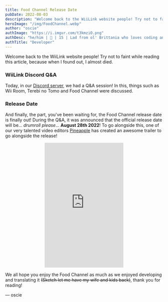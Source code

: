 ```yaml
---
title: Food Channel Release Date
pubDate: 2022-08-03
description: "Welcome back to the WiiLink website people! Try not to faint while reading this article, because when I found out, I almost died."
heroImage: "/img/FoodChannel.webp"
author: "oscie"
authImage: "https://i.imgur.com/t3kmziO.png"
authDesc: "he/him | 🏴󠁧󠁢󠁥󠁮󠁧󠁿 | 15 | Lad from ol' Brittania who loves coding and everything Splatoon related. May or may not own one too many squid plushies..."
authTitle: "Developer"
---
```


Welcome back to the WiiLink website people! Try not to faint while reading this article, because when I found out, I almost died.

### WiiLink Discord Q&A

Today, in our [Discord server](https://discord.gg/wiilink), we had a Q&A session! In this, things such as Wii Room, Terebi no Tomo and Food Channel were discussed.

### Release Date

And finally, the part, you've been waiting for, the Food Channel release date is finally out! During the Q&A, it was announced that the official release date will be... *drumroll please*... **August 28th 2022**! To go alongside this, one of our very talented video editors [Pineapple](https://www.youtube.com/channel/UCfxa5lj2wsra8P0mi1BkJ5A) has created an awesome trailer to go alongside the release!

<center><iframe width="50%" height="400" src="https://www.youtube.com/embed/i5c4ShKd704" title="YouTube video player" frameborder="0" allow="accelerometer; autoplay; clipboard-write; encrypted-media; gyroscope; picture-in-picture" allowfullscreen></iframe></center>

We all hope you enjoy the Food Channel as much as we enjoyed developing and translating it ~~(Sketch let me have my wife and kids back)~~, thank you for reading!

&mdash; oscie
